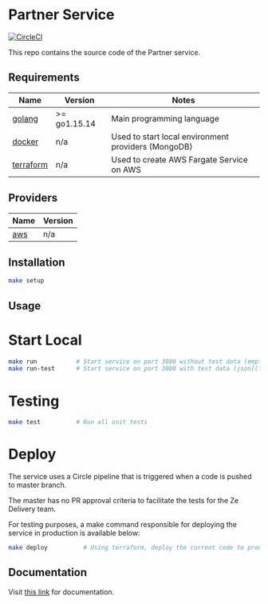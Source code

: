 # Partner Service
[![CircleCI](https://circleci.com/gh/Ralphbaer/ze-delivery/tree/master.svg?style=svg)](https://circleci.com/gh/Ralphbaer/ze-delivery/tree/master)

This repo contains the source code of the Partner service.

## Requirements

| Name | Version | Notes |
|------|---------|---------|
| [golang](https://golang.org/dl/) | >= go1.15.14 | Main programming language
| [docker](https://www.docker.com/) | n/a | Used to start local environment providers (MongoDB)
| [terraform](https://www.terraform.io/) | n/a | Used to create AWS Fargate Service on AWS

## Providers

| Name | Version |
|------|---------|
| [aws](https://aws.amazon.com/pt/) | n/a |

## Installation


```sh
make setup
```

## Usage

# Start Local
```bash
make run           # Start service on port 3000 without test data (empty database)
make run-test      # Start service on port 3000 with test data (json](files/pdvs.json))
```

# Testing

```bash
make test          # Run all unit tests
```

# Deploy
The service uses a Circle pipeline that is triggered when a code is pushed to master branch.

The master has no PR approval criteria to facilitate the tests for the Ze Delivery team.


For testing purposes, a make command responsible for deploying the service in production is available below:

```bash
make deploy          # Using terraform, deploy the current code to production
```


## Documentation

Visit [this link](http://localhost:3000/partner/docs) for documentation.
 
